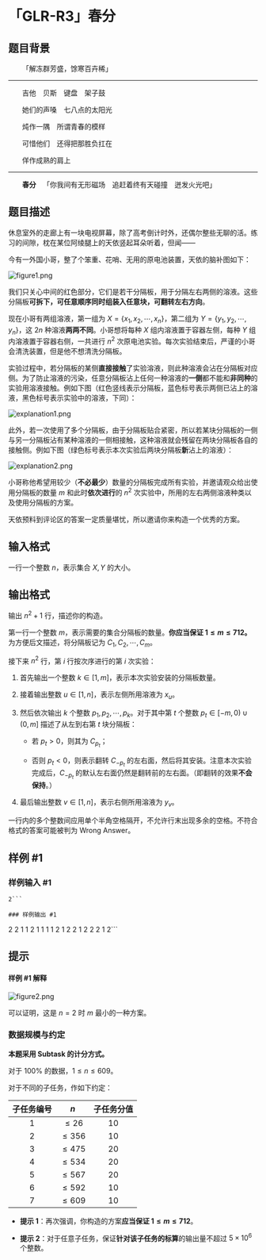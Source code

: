 # 「GLR-R3」春分

## 题目背景

&emsp;&emsp;「解冻群芳盛，馀寒百卉稀」

---

&emsp;&emsp;吉他　贝斯　键盘　架子鼓

&emsp;&emsp;她们的声嗓　七八点的太阳光

&emsp;&emsp;炖作一隅　所谓青春的模样

&emsp;&emsp;可惜他们　还得把那胜负扛在

&emsp;&emsp;佯作成熟的肩上

---

&emsp;&emsp;**春分**&emsp;「你我间有无形磁场　追赶着终有天碰撞　迸发火光吧」


## 题目描述

休息室外的走廊上有一块电视屏幕，除了高考倒计时外，还偶尔整些无聊的活。练习的间隙，枕在某位阿绫腿上的天依竖起耳朵听着，但闻——

今有一外国小哥，整了个笨重、花哨、无用的原电池装置，天依的脑补图如下：

![figure1.png](https://cdn.luogu.com.cn/upload/image_hosting/ibdp8eyw.png)

我们只关心中间的红色部分，它们是若干分隔板，用于分隔左右两侧的溶液。这些分隔板**可拆下，可任意顺序同时组装入任意块，可翻转左右方向**。

现在小哥有两组溶液，第一组为 $X=\{x_1,x_2,\cdots,x_n\}$，第二组为 $Y=\{y_1,y_2,\cdots,y_n\}$，这 $2n$ 种溶液**两两不同**。小哥想将每种 $X$ 组内溶液置于容器左侧，每种 $Y$ 组内溶液置于容器右侧，一共进行 $n^2$ 次原电池实验。每次实验结束后，严谨的小哥会清洗装置，但是他不想清洗分隔板。

实验过程中，若分隔板的某侧**直接接触**了实验溶液，则此种溶液会沾在分隔板对应侧。为了防止溶液的污染，任意分隔板沾上任何一种溶液的**一侧**都不能和**非同种**的实验用溶液接触。例如下图（红色竖线表示分隔板，蓝色标号表示两侧已沾上的溶液，黑色标号表示实验中的溶液，下同）：

![explanation1.png](https://cdn.luogu.com.cn/upload/image_hosting/ezwggdwh.png)

此外，若一次使用了多个分隔板，由于分隔板贴合紧密，所以若某块分隔板的一侧与另一分隔板沾有某种溶液的一侧相接触，这种溶液就会残留在两块分隔板各自的接触侧。例如下图（绿色标号表示本次实验后两块分隔板**新**沾上的溶液）：

![explanation2.png](https://cdn.luogu.com.cn/upload/image_hosting/gjbad0ox.png)

小哥称他希望用较少（**不必最少**）数量的分隔板完成所有实验，并邀请观众给出使用分隔板的数量 $m$ 和此时**依次进行**的 $n^2$ 次实验中，所用的左右两侧溶液种类以及使用分隔板的方案。

天依预料到评论区的答案一定质量堪忧，所以邀请你来构造一个优秀的方案。


## 输入格式

一行一个整数 $n$，表示集合 $X,Y$ 的大小。

## 输出格式

输出 $n^2+1$ 行，描述你的构造。

第一行一个整数 $m$，表示需要的集合分隔板的数量。**你应当保证 $1\le m\le 712$。** 为方便后文描述，将分隔板记为 $C_1,C_2,\cdots,C_m$。

接下来 $n^2$ 行，第 $i$ 行按次序进行的第 $i$ 次实验：

1. 首先输出一个整数 $k\in[1,m]$，表示本次实验安装的分隔板数量。

2. 接着输出整数 $u\in[1,n]$，表示左侧所用溶液为 $x_u$。

3. 然后依次输出 $k$ 个整数 $p_1,p_2,\cdots,p_k$。对于其中第 $t$ 个整数 $p_t\in[-m,0)\cup(0,m]$ 描述了从左到右第 $t$ 块分隔板：

	- 若 $p_t>0$，则其为 $C_{p_t}$；

	- 否则 $p_t<0$，则表示翻转 $C_{-p_t}$ 的左右面，然后将其安装。注意本次实验完成后，$C_{-p_t}$ 的默认左右面仍然是翻转前的左右面。（即翻转的效果**不会保持**。）

4. 最后输出整数 $v\in[1,n]$，表示右侧所用溶液为 $y_v$。

一行内的多个整数间应用单个半角空格隔开，不允许行末出现多余的空格。不符合格式的答案可能被判为 Wrong Answer。


## 样例 #1

### 样例输入 #1
```
2```

### 样例输出 #1

```
2
2 1 1 2 1
1 1 1 2
1 2 2 1
2 2 2 1 2```

## 提示

#### 样例 #1 解释

![figure2.png](https://cdn.luogu.com.cn/upload/image_hosting/je86hjkk.png)

可以证明，这是 $n=2$ 时 $m$ 最小的一种方案。

### 数据规模与约定

**本题采用 Subtask 的计分方式。**

对于 $100\%$ 的数据，$1\le n\le609$。

对于不同的子任务，作如下约定：

| 子任务编号 |   $n$    | 子任务分值 |
| :--------: | :------: | :--------: |
|    $1$     | $\le26$  |    $10$    |
|    $2$     | $\le356$ |    $10$    |
|    $3$     | $\le475$ |    $20$    |
|    $4$     | $\le534$ |    $20$    |
|    $5$     | $\le567$ |    $20$    |
|    $6$     | $\le592$ |    $10$    |
|    $7$     | $\le609$ |    $10$    |

- **提示 1**：再次强调，你构造的方案**应当保证 $1\le m\le712$**。

- **提示 2**：对于任意子任务，保证**针对该子任务的标算**的输出量不超过 $5\times10^6$ 个整数。

